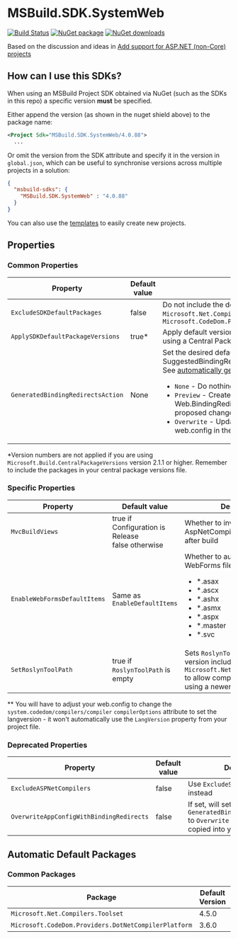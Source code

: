 ﻿# MSBuild.SDK.SystemWeb

[![Build Status](https://dev.azure.com/flexviews/MSBuild.SDKs.SystemWeb/_apis/build/status/CZEMacLeod.MSBuild.SDK.SystemWeb?branchName=main)](https://dev.azure.com/flexviews/MSBuild.SDKs.SystemWeb/_build/latest?definitionId=69&branchName=main)
[![NuGet package](https://img.shields.io/nuget/v/MSBuild.SDK.SystemWeb.svg)](https://nuget.org/packages/MSBuild.SDK.SystemWeb)
[![NuGet downloads](https://img.shields.io/nuget/dt/MSBuild.SDK.SystemWeb.svg)](https://nuget.org/packages/MSBuild.SDK.SystemWeb)

Based on the discussion and ideas in [Add support for ASP.NET (non-Core) projects](https://github.com/dotnet/project-system/issues/2670)

## How can I use this SDKs?

When using an MSBuild Project SDK obtained via NuGet (such as the SDKs in this repo) a specific version **must** be specified.

Either append the version (as shown in the nuget shield above) to the package name:

```xml
<Project Sdk="MSBuild.SDK.SystemWeb/4.0.88">
  ...
```

Or omit the version from the SDK attribute and specify it in the version in `global.json`, which can be useful to synchronise versions across multiple projects in a solution:

```json
{
  "msbuild-sdks": {
    "MSBuild.SDK.SystemWeb" : "4.0.88"
  }
}
```

You can also use the [templates](Templates.md) to easily create new projects.

## Properties

### Common Properties

| Property | Default value | Description |
| -------- | ------------- | ----------- |
| `ExcludeSDKDefaultPackages` | false | Do not include the default packages `Microsoft.Net.Compilers.Toolset` and `Microsoft.CodeDom.Providers.DotNetCompilerPlatform` |
| `ApplySDKDefaultPackageVersions` | true* | Apply default version numbers to packages unless using a Central Package Management system |
| `GeneratedBindingRedirectsAction` | None | Set the desired default behavior of what to do with SuggestedBindingRedirects if not yet set.<br>See [automatically generated binding redirects](Binding_Redirects/Autogenerating-Binding-Redirects.md)<br><ul><li>`None` - Do nothing except show the warning</li><li>`Preview` - Creates new Web.BindingRedirects.config file showing proposed changes</li><li>`Overwrite` - Updates the $(AppConfig) aka web.config in the project root</li></ul> |

*Version numbers are not applied if you are using `Microsoft.Build.CentralPackageVersions` version 2.1.1 or higher. Remember to include the packages in your central package versions file.

### Specific Properties

| Property | Default value | Description |
| -------- | ------------- | ----------- |
| `MvcBuildViews` | true if Configuration is Release<br/>false otherwise | Whether to invoke the AspNetCompiler automatically after build |
| `EnableWebFormsDefaultItems` | Same as `EnableDefaultItems` | Whether to automatically include WebForms files as content<br><ul><li> *.asax</li><li> *.ascx</li><li> *.ashx</li><li> *.asmx</li><li> *.aspx</li><li> *.master</li><li> *.svc</li></ul> |
| `SetRoslynToolPath` | true if `RoslynToolPath` is empty | Sets `RoslynToolPath` to the version included in `Microsoft.Net.Compilers.Toolset` to allow compiling .aspx files etc. using a newer langversion** |

** You will have to adjust your web.config to change the `system.codedom/compilers/compiler` `compilerOptions` attribute to set the langversion - it won't automatically use the `LangVersion` property from your project file.

### Deprecated Properties
| Property | Default value | Description |
| -------- | ------------- | ----------- |
| `ExcludeASPNetCompilers` | false | Use `ExcludeSDKDefaultPackages` instead |
| `OverwriteAppConfigWithBindingRedirects` | false | If set, will set `GeneratedBindingRedirectsAction` to `Overwrite` then any  will be copied into your web.config file. |

## Automatic Default Packages

### Common Packages

| Package | Default Version | Property |
| ------- | --------------- | -------- |
| `Microsoft.Net.Compilers.Toolset` | 4.5.0 | `MicrosoftNetCompilersToolset_Version` |
| `Microsoft.CodeDom.Providers.DotNetCompilerPlatform` | 3.6.0 | `MicrosoftCodeDomProvidersDotNetCompilerPlatform_Version` |
